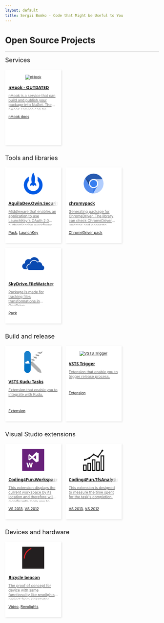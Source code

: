 ```yaml
---
layout: default
title: Sergii Bomko - Code that Might be Useful to You
---
```


<style>
.list {
    margin: 8px 0 24px 0;
}
.list .header-container {
    height: 30px;
    line-height: 30px;
    position: relative;
    font-size: 20px;
    text-decoration: none;
}
.item-list-container {
    display: inline-block;
    position: relative;
    width: 100%;
    color: #000;
}
.item-list-container .item {
    float: left;
    margin-right: 13.5px;
    margin-top: 16px;
}
.item-card {
    background-color: #fff;
    font-size: 12px;
    width: 182px;
    height: 246px;
    border-radius: 0;
    border: 1px solid #fff;
    cursor: pointer;
    -moz-box-shadow: 2px 2px 5px rgba(0,0,0,.1);
    -webkit-box-shadow: 2px 2px 5px rgba(0,0,0,.1);
    box-shadow: 2px 2px 5px rgba(0,0,0,.1);
    position: relative;
    overflow: hidden;
}
.item-card .icon-cell {
    text-align: center;
    padding: 16px 0;
}
.item-card .icon-cell>img {
    max-width: 85%;
    height: 72px;
}
.home-page-view img {
    border-style: none;
}
.item-card .core-info-cell {
    padding: 0 10px;
    position: relative;
}
.item-card .core-info-cell .name {
    font-size: 14px;
    font-family: Segoe UI,wf_segoe-ui_normal,-apple-system,".SFNSText-Regular","San Francisco","Roboto","Helvetica Neue","Lucida Grande",sans-serif;
    font-weight: 600;
    white-space: nowrap;
    overflow: hidden;
    position: relative;
    color: inherit;
}
.item-card .details {
    margin-top: 10px;
    padding: 0 10px;
}
.item-card .description {
    height: 4.4em;
    overflow: hidden;
    color: #767676;
    display: -webkit-box;
    -webkit-line-clamp: 3;
    -webkit-box-orient: vertical;
    overflow: hidden;
    text-overflow: ellipsis;
}
.item-card .text-fadeout {
    height: 100%;
    width: 30px;
    background: linear-gradient(to right,rgba(255,255,255,0),#fff);
    position: absolute;
    right: 0;
    top: 0;
    display: block;
}
.item-card .links {
    position: relative;
    height: 20px;
    margin-top: 16px;
    padding: 0 10px;
}
</style>

<h1>Open Source Projects</h1>
<hr/>

<div class="list">
	<div class="header-container">
		<div class="header">
			<span class="category">Services</span>
		</div>
	</div>
	<div class="item-list-container">
		<div class="item">
			<a href="https://github.com/nHook">
				<div class="item-card" title="nHook">
					<div class="cover">
						<div class="icon-cell">
							<img class="item-icon" src="http://nhook.github.io/content/logo.png" title="nHook" />
						</div>
						<div class="core-info-cell">
							<div class="name">
								<span>nHook - OUTDATED</span>
								<span class="text-fadeout"></span>
							</div>
						</div>
					</div>
					<div class="details">
						<div class="description" title="nHook is a service that can build and publish your package into NuGet. The nHook service can be applied to your GitHub or BitBucket repository and automatically build your project after pushing your changes.">nHook is a service that can build and publish your package into NuGet. The nHook service can be applied to your GitHub or BitBucket repository and automatically build your project after pushing your changes.</div>
					</div>
					<div class="links">
						<a href="http://nhook.github.io/">nHook docs</a>
					</div>
				</div>
			</a>
		</div>
	</div>
</div>
<div class="list">
	<div class="header-container">
		<div class="header">
			<span class="category">Tools and libraries</span>
		</div>
	</div>
	<div class="item-list-container">
		<div class="item">
			<a href="https://github.com/aquiladev/AquilaDev.Owin.Security.LaunchKey">
				<div class="item-card" title="AquilaDev.Owin.Security.LaunchKey">
					<div class="cover">
						<div class="icon-cell">
							<img class="item-icon" src="https://raw.githubusercontent.com/aquiladev/aquiladev.github.io/master/images/launchkey_icon.png" title="AquilaDev.Owin.Security.LaunchKey" />
						</div>
						<div class="core-info-cell">
							<div class="name">
								<span>AquilaDev.Owin.Security.LaunchKey</span>
								<span class="text-fadeout"></span>
							</div>
						</div>
					</div>
					<div class="details">
						<div class="description" title="Middleware that enables an application to use LaunchKey's OAuth 2.0 authentication workflows.">Middleware that enables an application to use LaunchKey's OAuth 2.0 authentication workflows.</div>
					</div>
					<div class="links">
						<a href="https://www.nuget.org/packages/AquilaDev.Owin.Security.LaunchKey">Pack</a>,
						<a href="https://launchkey.com">LaunchKey</a>
					</div>
				</div>
			</a>
		</div>
		<div class="item">
			<a href="https://github.com/aquiladev/chromypack">
				<div class="item-card" title="chromypack">
					<div class="cover">
						<div class="icon-cell">
							<img class="item-icon" src="https://raw.githubusercontent.com/aquiladev/aquiladev.github.io/master/images/chromium_icon.png" title="chromypack" />
						</div>
						<div class="core-info-cell">
							<div class="name">
								<span>chromypack</span>
								<span class="text-fadeout"></span>
							</div>
						</div>
					</div>
					<div class="details">
						<div class="description" title="Generating package for ChromeDriver. The library can check ChromeDriver updates and generate NuGet package with it.">Generating package for ChromeDriver. The library can check ChromeDriver updates and generate NuGet package with it.</div>
					</div>
					<div class="links">
						<a href="https://www.nuget.org/packages/Chromium.ChromeDriver">ChromeDriver pack</a>
					</div>
				</div>
			</a>
		</div>
		<div class="item">
			<a href="https://github.com/aquiladev/SkyDrive.FileWatcher">
				<div class="item-card" title="SkyDrive.FileWatcher">
					<div class="cover">
						<div class="icon-cell">
							<img class="item-icon" src="https://raw.githubusercontent.com/aquiladev/aquiladev.github.io/master/images/one_drive.png" title="SkyDrive.FileWatcher" />
						</div>
						<div class="core-info-cell">
							<div class="name">
								<span>SkyDrive.FileWatcher</span>
								<span class="text-fadeout"></span>
							</div>
						</div>
					</div>
					<div class="details">
						<div class="description" title="Package is made for tracking files transformations in OneDrive.">Package is made for tracking files transformations in OneDrive.</div>
					</div>
					<div class="links">
						<a href="https://www.nuget.org/packages/SkyDrive.FileWatcher">Pack</a>
					</div>
				</div>
			</a>
		</div>
	</div>
</div>
<div class="list">
	<div class="header-container">
		<div class="header">
			<span class="category">Build and release</span>
		</div>
	</div>
	<div class="item-list-container">
		<div class="item">
			<a href="https://github.com/aquiladev/vsts-kudu-tasks">
				<div class="item-card" title="VSTS Kudu Tasks">
					<div class="cover">
						<div class="icon-cell">
							<img class="item-icon" src="https://raw.githubusercontent.com/aquiladev/vsts-kudu-tasks/master/Extension/icon.png" title="VSTS Kudu Tasks" />
						</div>
						<div class="core-info-cell">
							<div class="name">
								<span>VSTS Kudu Tasks</span>
								<span class="text-fadeout"></span>
							</div>
						</div>
					</div>
					<div class="details">
						<div class="description" title="Extension that enable you to integrate with Kudu.">Extension that enable you to integrate with Kudu.</div>
					</div>
					<div class="links">
						<a href="https://marketplace.visualstudio.com/items?itemName=sergiibomko.vsts-kudu-tasks">Extension</a>
					</div>
				</div>
			</a>
		</div>
		<div class="item">
			<a href="https://github.com/aquiladev/vsts-trigger">
				<div class="item-card" title="VSTS Trigger">
					<div class="cover">
						<div class="icon-cell">
							<img class="item-icon" src="https://raw.githubusercontent.com/aquiladev/vsts-trigger/master/Extension/icon.png" title="VSTS Trigger" />
						</div>
						<div class="core-info-cell">
							<div class="name">
								<span>VSTS Trigger</span>
								<span class="text-fadeout"></span>
							</div>
						</div>
					</div>
					<div class="details">
						<div class="description" title="Extension that enable you to trigger release process.">Extension that enable you to trigger release process.</div>
					</div>
					<div class="links">
						<a href="https://marketplace.visualstudio.com/items?itemName=sergiibomko.vsts-trigger">Extension</a>
					</div>
				</div>
			</a>
		</div>
	</div>
</div>
<div class="list">
	<div class="header-container">
		<div class="header">
			<span class="category">Visual Studio extensions</span>
		</div>
	</div>
	<div class="item-list-container">
		<div class="item">
			<a href="https://github.com/aquiladev/Coding4Fun.WorkspaceBox">
				<div class="item-card" title="Coding4Fun.WorkspaceBox">
					<div class="cover">
						<div class="icon-cell">
							<img class="item-icon" src="https://raw.githubusercontent.com/aquiladev/Coding4Fun.WorkspaceBox/master/Coding4Fun.WorkspaceBox/Resources/WorkspaceBox.png" title="Coding4Fun.WorkspaceBox" />
						</div>
						<div class="core-info-cell">
							<div class="name">
								<span>Coding4Fun.WorkspaceBox</span>
								<span class="text-fadeout"></span>
							</div>
						</div>
					</div>
					<div class="details">
						<div class="description" title="This extension displays the current workspace by its location and therefore will significantly help you to speed up.">This extension displays the current workspace by its location and therefore will significantly help you to speed up.</div>
					</div>
					<div class="links">
						<a href="https://visualstudiogallery.msdn.microsoft.com/ebf0d6c0-2e9b-4e99-80e3-4a716307bcb7">VS 2013</a>,
						<a href="https://visualstudiogallery.msdn.microsoft.com/12b30529-9a53-4c84-a1c2-381438eb1186">VS 2012</a>
					</div>
				</div>
			</a>
		</div>
		<div class="item">
			<a href="https://github.com/aquiladev/Coding4Fun.TfsAnalytics">
				<div class="item-card" title="Coding4Fun.TfsAnalytics">
					<div class="cover">
						<div class="icon-cell">
							<img class="item-icon" src="https://raw.githubusercontent.com/aquiladev/Coding4Fun.TfsAnalytics/master/src/Coding4Fun.TfsAnalyticsPackage/Resources/Package.png" title="Coding4Fun.TfsAnalytics" />
						</div>
						<div class="core-info-cell">
							<div class="name">
								<span>Coding4Fun.TfsAnalytics</span>
								<span class="text-fadeout"></span>
							</div>
						</div>
					</div>
					<div class="details">
						<div class="description" title="This extension is designed to measure the time spent for the task's completion.">This extension is designed to measure the time spent for the task's completion.</div>
					</div>
					<div class="links">
						<a href="https://visualstudiogallery.msdn.microsoft.com/0a08eaa8-87e9-4e75-a04f-b9dffa73f025">VS 2013</a>,
						<a href="https://visualstudiogallery.msdn.microsoft.com/3bbae6fd-45df-40e0-ac15-9738e90ce0bc">VS 2012</a>
					</div>
				</div>
			</a>
		</div>
	</div>
</div>
<div class="list">
	<div class="header-container">
		<div class="header">
			<span class="category">Devices and hardware</span>
		</div>
	</div>
	<div class="item-list-container">
		<div class="item">
			<a href="https://github.com/aquiladev/bicycle_wheel_beacon">
				<div class="item-card" title="Bicycle beacon">
					<div class="cover">
						<div class="icon-cell">
							<img class="item-icon" src="https://raw.githubusercontent.com/aquiladev/aquiladev.github.io/master/images/beacon.png" title="Bicycle beacon" />
						</div>
						<div class="core-info-cell">
							<div class="name">
								<span>Bicycle beacon</span>
								<span class="text-fadeout"></span>
							</div>
						</div>
					</div>
					<div class="details">
						<div class="description" title="The proof of concept for device with same functionality like revolights project from kickstarter.">The proof of concept for device with same functionality like revolights project from kickstarter.</div>
					</div>
					<div class="links">
						<a href="https://vimeo.com/52921155">Video</a>,
						<a href="http://revolights.com">Revolights</a>
					</div>
				</div>
			</a>
		</div>
	</div>
</div>
